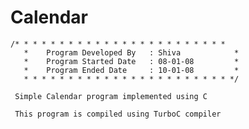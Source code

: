 # Calendar

    /* * * * * * * * * * * * * * * * * * * * * * * *
	   *    Program Developed By   : Shiva            *
	   *    Program Started Date   : 08-01-08         *
	   *    Program Ended Date     : 10-01-08         *
	   * * * * * * * * * * * * * * * * * * * * * * * */
     
     Simple Calendar program implemented using C
     
     This program is compiled using TurboC compiler 
